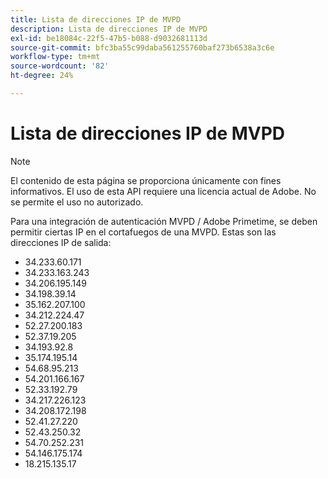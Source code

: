 ```yaml
---
title: Lista de direcciones IP de MVPD
description: Lista de direcciones IP de MVPD
exl-id: be18084c-22f5-47b5-b088-d9032681113d
source-git-commit: bfc3ba55c99daba561255760baf273b6538a3c6e
workflow-type: tm+mt
source-wordcount: '82'
ht-degree: 24%

---
```


# Lista de direcciones IP de MVPD

>[!NOTE]
>
>El contenido de esta página se proporciona únicamente con fines informativos. El uso de esta API requiere una licencia actual de Adobe. No se permite el uso no autorizado.

Para una integración de autenticación MVPD / Adobe Primetime, se deben permitir ciertas IP en el cortafuegos de una MVPD. Estas son las direcciones IP de salida:

* 34.233.60.171
* 34.233.163.243
* 34.206.195.149
* 34.198.39.14
* 35.162.207.100
* 34.212.224.47
* 52.27.200.183
* 52.37.19.205
* 34.193.92.8
* 35.174.195.14
* 54.68.95.213
* 54.201.166.167
* 52.33.192.79
* 34.217.226.123
* 34.208.172.198
* 52.41.27.220
* 52.43.250.32
* 54.70.252.231
* 54.146.175.174
* 18.215.135.17
